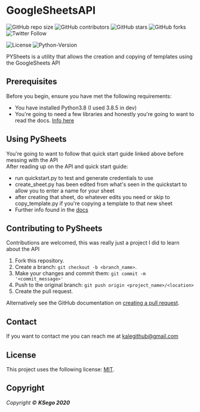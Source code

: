 # GoogleSheetsAPI

<!--- These are examples. See https://shields.io for others or to customize this set of shields. You might want to include dependencies, project status and licence info here. Logos can be found at https://simpleicons.org/ --->
![GitHub repo size](https://img.shields.io/github/repo-size/AlbusNoir/PySheets?style=plastic)
![GitHub contributors](https://img.shields.io/github/contributors/AlbusNoir/PySheets?style=plastic)
![GitHub stars](https://img.shields.io/github/stars/AlbusNoir/PySheets?style=social)
![GitHub forks](https://img.shields.io/github/forks/AlbusNoir/PySheets?style=social)
![Twitter Follow](https://img.shields.io/twitter/follow/kaleleafygreen?style=social&link=https://twitter.com/kaleleafygreen&link=https://twitter.com/kaleleafygreen)
<!--- The following can really be anything you want. Format for this is https://img.shields.io/badge/<LABEL>-<MESSAGE>-<COLOR> --->
![License](https://img.shields.io/badge/license-MIT-blue?style=plastic)
![Python-Version](https://img.shields.io/badge/Python-3.8-blueviolet?style=plastic)

PYSheets is a utility that allows the creation and copying of templates using the GoogleSheets API

## Prerequisites

Before you begin, ensure you have met the following requirements:
<!--- These are just example requirements. Add, duplicate or remove as required --->
* You have installed Python3.8 (I used 3.8.5 in dev)
* You're going to need a few libraries and honestly you're going to want to read the docs. [Info here](https://developers.google.com/docs/api/quickstart/python) 


## Using PySheets

You're going to want to follow that quick start guide linked above before messing with the API
<br>
After reading up on the API and quick start guide:
- run quickstart.py to test and generate credentials to use
- create_sheet.py has been edited from what's seen in the quickstart to allow you to enter a name for your sheet
- after creating that sheet, do whatever edits you need or skip to copy_template.py if you're copying a template to that new sheet
- Further info found in the [docs](https://developers.google.com/docs/api/quickstart/python)


## Contributing to PySheets
<!--- If your README is long or you have some specific process or steps you want contributors to follow, consider creating a separate CONTRIBUTING.md file--->
Contributions are welcomed, this was really just a project I did to learn about the API

1. Fork this repository.
2. Create a branch: `git checkout -b <branch_name>`.
3. Make your changes and commit them: `git commit -m '<commit_message>'`
4. Push to the original branch: `git push origin <project_name>/<location>`
5. Create the pull request.

Alternatively see the GitHub documentation on [creating a pull request](https://help.github.com/en/github/collaborating-with-issues-and-pull-requests/creating-a-pull-request).

## Contact

If you want to contact me you can reach me at kalegithub@gmail.com

## License
<!--- If you're not sure which open license to use see https://choosealicense.com/--->

This project uses the following license: [MIT](https://choosealicense.com/licenses/mit/).

## Copyright

*Copyright © **KSego 2020***
